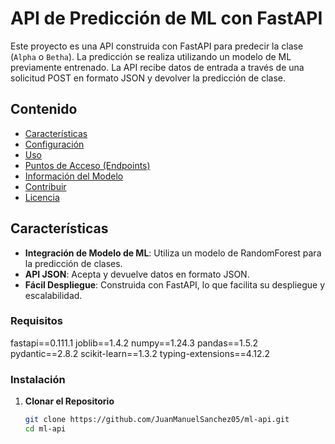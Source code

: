 # API de Predicción de ML con FastAPI

Este proyecto es una API construida con FastAPI para predecir la clase (`Alpha` o `Betha`). La predicción se realiza utilizando un modelo de ML previamente entrenado. La API recibe datos de entrada a través de una solicitud POST en formato JSON y devolver la predicción de clase.

## Contenido

- [Características](#características)
- [Configuración](#configuración)
- [Uso](#uso)
- [Puntos de Acceso (Endpoints)](#puntos-de-acceso-endpoints)
- [Información del Modelo](#información-del-modelo)
- [Contribuir](#contribuir)
- [Licencia](#licencia)

## Características

- **Integración de Modelo de ML**: Utiliza un modelo de RandomForest para la predicción de clases.
- **API JSON**: Acepta y devuelve datos en formato JSON.
- **Fácil Despliegue**: Construida con FastAPI, lo que facilita su despliegue y escalabilidad.

### Requisitos
fastapi==0.111.1
joblib==1.4.2
numpy==1.24.3
pandas==1.5.2
pydantic==2.8.2
scikit-learn==1.3.2
typing-extensions==4.12.2


### Instalación

1. **Clonar el Repositorio**

   ```bash
   git clone https://github.com/JuanManuelSanchez05/ml-api.git
   cd ml-api

